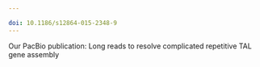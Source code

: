 ```yaml
---

doi: 10.1186/s12864-015-2348-9
---
```

Our PacBio publication\: Long reads to resolve complicated repetitive TAL gene assembly
